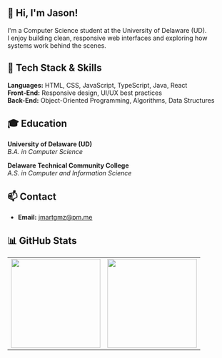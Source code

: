 ## 👋 Hi, I'm Jason!

I'm a Computer Science student at the University of Delaware (UD).  
I enjoy building clean, responsive web interfaces and exploring how systems work behind the scenes.


## 🧠 Tech Stack & Skills
**Languages:** HTML, CSS, JavaScript, TypeScript, Java, React  
**Front-End:** Responsive design, UI/UX best practices  
**Back-End:** Object-Oriented Programming, Algorithms, Data Structures  


## 🎓 Education
**University of Delaware (UD)**  
_B.A. in Computer Science_

**Delaware Technical Community College**  
_A.S. in Computer and Information Science_


## 📫 Contact
- **Email:** [jmartgmz@pm.me](mailto:jmartgmz@pm.me)


## 📊 GitHub Stats
<table align="center">
  <tr>
    <td>
      <a href="https://github.com/jmartgmz">
        <img
          height="200"
          src="https://github-readme-stats.vercel.app/api?username=jmartgmz&show_icons=true&count_private=true&include_all_commits=true&theme=transparent&hide_border=true"
        />
      </a>
    </td>
    <td>
      <a href="https://github.com/jmartgmz">
        <img
          height="200"
          src="https://github-readme-stats.vercel.app/api/top-langs?username=jmartgmz&layout=compact&langs_count=8&card_width=320&theme=transparent&hide_border=true"
        />
      </a>
    </td>
  </tr>
</table>

